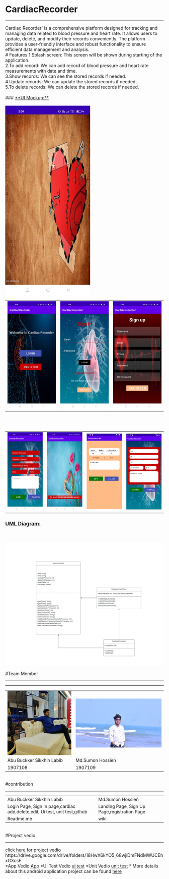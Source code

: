 # CardiacRecorder
<hr>
Cardiac Recorder' is a comprehensive platform designed for tracking and managing data related to blood pressure and heart rate. It allows users to update, delete, and modify their records conveniently. The platform provides a user-friendly interface and robust functionality to ensure efficient data management and analysis.
<br>
# Features
1.Splash screen: This screen will be shown during starting of the application.<br>
2.To add record: We can add record of blood pressure and heart rate measurements with date and time.<br>
3.Show records: We can see the stored records if needed.<br>
4.Update records: We can update the stored records if needed.<br>
5.To delete records: We can delete the stored records if needed.<br>
<br>
### <ins> **UI Mockup:** </ins>
<br>
<br>
<table>
 <tr>
  <img src = "img/WhatsApp Image 2023-07-06 at 3.25.37 PM.jpeg" alt = "Splash Screen" title = "Splash Screen" width = "270" >
 </tr>
 <tr></tr>
 <tr>
   <td><img src = "img/WhatsApp Image 2023-07-06 at 3.25.38 PM.jpeg" alt = "Entry" title = "Entry" width = "270" ></td>
   <td><img src = "img/WhatsApp Image 2023-07-06 at 3.25.39 PM.jpeg" alt = "Register" title = "Register" width = "270" ></td>
   <td><img src = "img/WhatsApp Image 2023-07-06 at 3.25.40 PM.jpeg" alt = "Login" title = "Login" width = "270" ></td>
 </tr>
</table>  
<br>
<br>
<table>
 <tr>
   <td><img src = "img/WhatsApp Image 2023-07-06 at 3.25.41 PM (1).jpeg" alt = "showrecord" title = "showrecord" width = "270" ></td>
   <td><img src = "img/WhatsApp Image 2023-07-06 at 3.25.41 PM.jpeg" alt = "Add New Measurement" title = "Add New Measurement" width = "270" ></td>
    <td><img src = "img/Screenshot_3.png" alt = "editrecord" title = "editrecord" width = "270" ></td>
     <td><img src = "img/Screenshot_4.png" alt = "updaterecord" title = "updaterecord" width = "270" ></td>
   
 </tr>
</table> 


### <ins> **UML Diagram:** </ins>
<br>
<br>
<img src = "img/UML Design.jpg" alt = "Splash Screen" title = "Splash Screen" width = "1000" >

#Team Member
<hr>
<hr>
<table>
 <tr>
  <td>
   <img src = "img/241797135_1250506275391196_8293059983486636012_n.jpg">
  </td>
  <td>
   <img src = "img/WhatsApp Image 2023-07-06 at 4.11.27 PM.jpeg">
  </td>
 </tr>
 <tr>
  <td>Abu Buckker Sikkhih Labib</td>
  <td>Md.Sumon Hossien</td>
 </tr>
 <tr>
  <td>1907108</td>
  <td>1907109</td>
 </tr>
</table>
<br>
#contribution
<hr>
<table>
 <tr>
  <td>Abu Buckker Sikkhih Labib</td>
  <td>Md.Sumon Hossien</td>
 </tr>
 <tr>
  <td>Login Page, Sign In page,cardiac add,delete,edit, Ui test, unit test,github </td>
  <td>Landing Page, Sign Up Page,registration Page</td>
 </tr>
 <tr>
  <td>Readme.me </td>
  <td>wiki</td>
 </tr>
</table>

<br>
#Project vedio
<hr>
<a href = " https://drive.google.com/drive/folders/18HwX6kYO5_68wjiDmFNdMWUCEhxGXcsF?fbclid=IwAR0RxCiNEdLND-Omo7apYlmZ3DpkeYFvNT-siHQGglcSkJysCq0jAa2G8ME">click here for project vedio</a><br>
https://drive.google.com/drive/folders/18HwX6kYO5_68wjiDmFNdMWUCEhxGXcsF
<br>
*App Vedio
<a href = " img/app.mp4">App</a>
*Ui Test Vedio
<a href = "img/ui test.mp4">ui test</a>
*Unit Vedio
<a href = " img/unit test.mp4">unit test</a>
* More details about this android application project can be found <a href="https://github.com/labib108/CardiacRecorder/wiki">here</a>
